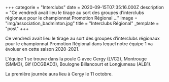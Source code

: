+++
categorie = "Interclubs"
date = 2020-09-15T07:35:16.000Z
description = "Ce vendredi avait lieu le tirage au sort des groupes d’interclubs régionaux pour le championnat Promotion Régional ..."
image = "img/association_badminton.jpg"
title = "Interclubs Régional"
_template = "post"
+++

Ce vendredi avait lieu le tirage au sort des groupes d’interclubs régionaux pour le championnat Promotion Régional dans lequel notre équipe 1 va évoluer en cette saison 2020-2021.

L'équipe 1 se trouve dans la poule G avec Cergy (LVC2), Montrouge (SMM3), Gif (OCGBAD3), Boulogne Billancourt et Longjumeau (ALB1).

La première journée aura lieu à Cergy le 11 octobre.

